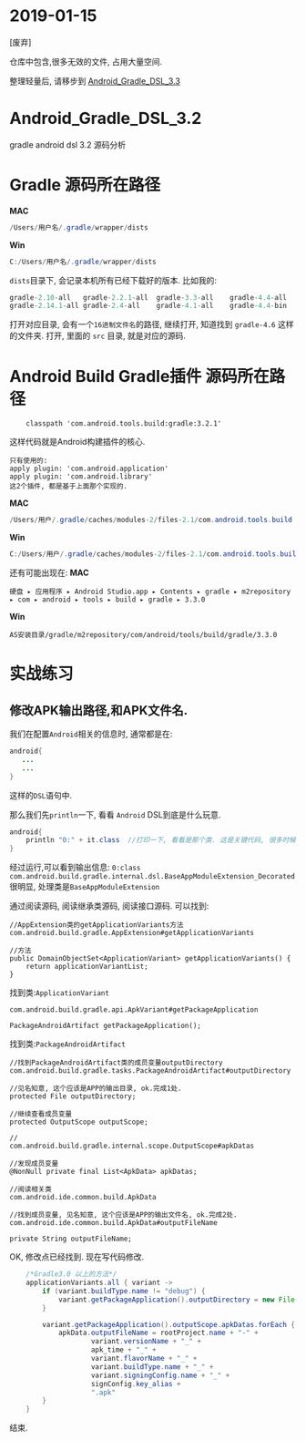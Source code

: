 # 2019-01-15
[废弃]

仓库中包含,很多无效的文件, 占用大量空间.

整理轻量后, 请移步到 [Android_Gradle_DSL_3.3](https://github.com/angcyo/Android_Gradle_DSL_3.3)

# Android_Gradle_DSL_3.2
gradle android dsl 3.2 源码分析

# Gradle 源码所在路径
**MAC**
```java
/Users/用户名/.gradle/wrapper/dists
```
**Win**
```java
C:/Users/用户名/.gradle/wrapper/dists
```

`dists`目录下, 会记录本机所有已经下载好的版本.
比如我的:
```java
gradle-2.10-all   gradle-2.2.1-all  gradle-3.3-all    gradle-4.4-all    gradle-4.6-all
gradle-2.14.1-all gradle-2.4-all    gradle-4.1-all    gradle-4.4-bin
```
打开对应目录, 会有一个`16进制文件名`的路径, 继续打开, 知道找到 `gradle-4.6` 这样的文件夹. 打开, 里面的 `src` 目录, 就是对应的源码. 


# Android Build Gradle插件 源码所在路径
```
    classpath 'com.android.tools.build:gradle:3.2.1'
```
这样代码就是Android构建插件的核心.
```
只有使用的:
apply plugin: 'com.android.application'
apply plugin: 'com.android.library'
这2个插件, 都是基于上面那个实现的.
```

**MAC**
```java
/Users/用户/.gradle/caches/modules-2/files-2.1/com.android.tools.build
```
**Win**
```java
C:/Users/用户/.gradle/caches/modules-2/files-2.1/com.android.tools.build
```

还有可能出现在:
**MAC**
```
‎⁨硬盘⁩ ▸ ⁨应用程序⁩ ▸ ⁨Android Studio.app⁩ ▸ ⁨Contents⁩ ▸ ⁨gradle⁩ ▸ ⁨m2repository⁩ ▸ ⁨com⁩ ▸ ⁨android⁩ ▸ ⁨tools⁩ ▸ ⁨build⁩ ▸ ⁨gradle⁩ ▸ ⁨3.3.0⁩
```
**Win**
```
AS安装目录/⁨gradle⁩/⁨m2repository⁩/⁨com⁩/⁨android⁩/⁨tools⁩/build⁩/gradle⁩/⁨3.3.0⁩
```


# 实战练习
## 修改APK输出路径,和APK文件名.
我们在配置`Android`相关的信息时, 通常都是在:
```java
android{
   ...
   ...
}
```
这样的`DSL`语句中.

那么我们先`println`一下, 看看 `Android` DSL到底是什么玩意.

```java
android{
    println "0:" + it.class  //打印一下, 看看是那个类. 这是关键代码, 很多时候, 我们的突破点都是找到目标处理的类名.
}
```
经过运行,可以看到输出信息:
`0:class com.android.build.gradle.internal.dsl.BaseAppModuleExtension_Decorated`
很明显, 处理类是`BaseAppModuleExtension`

通过阅读源码, 阅读继承类源码, 阅读接口源码.
可以找到:
```
//AppExtension类的getApplicationVariants方法
com.android.build.gradle.AppExtension#getApplicationVariants

//方法
public DomainObjectSet<ApplicationVariant> getApplicationVariants() {
    return applicationVariantList;
}
```
找到类:`ApplicationVariant`
```
com.android.build.gradle.api.ApkVariant#getPackageApplication

PackageAndroidArtifact getPackageApplication();
```

找到类:`PackageAndroidArtifact`
```
//找到PackageAndroidArtifact类的成员变量outputDirectory
com.android.build.gradle.tasks.PackageAndroidArtifact#outputDirectory

//见名知意, 这个应该是APP的输出目录, ok.完成1处.
protected File outputDirectory;
```

```
//继续查看成员变量
protected OutputScope outputScope;

//
com.android.build.gradle.internal.scope.OutputScope#apkDatas

//发现成员变量
@NonNull private final List<ApkData> apkDatas;

//阅读相关类
com.android.ide.common.build.ApkData

//找到成员变量, 见名知意, 这个应该是APP的输出文件名, ok.完成2处.
com.android.ide.common.build.ApkData#outputFileName

private String outputFileName;
```

OK, 修改点已经找到. 现在写代码修改.

```java
    /*Gradle3.0 以上的方法*/
    applicationVariants.all { variant ->
        if (variant.buildType.name != "debug") {
            variant.getPackageApplication().outputDirectory = new File(project.rootDir.absolutePath + "/apk")
        }

        variant.getPackageApplication().outputScope.apkDatas.forEach { apkData ->
            apkData.outputFileName = rootProject.name + "-" +
                    variant.versionName + "_" +
                    apk_time + "_" +
                    variant.flavorName + "_" +
                    variant.buildType.name + "_" +
                    variant.signingConfig.name + "_" +
                    signConfig.key_alias +
                    ".apk"
        }
    }
```

结束.

